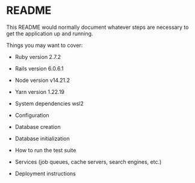 # README

This README would normally document whatever steps are necessary to get the
application up and running.

Things you may want to cover:

* Ruby version
2.7.2
* Rails version
6.0.6.1
* Node version
v14.21.2
* Yarn version
1.22.19
* System dependencies
wsl2
* Configuration

* Database creation

* Database initialization

* How to run the test suite

* Services (job queues, cache servers, search engines, etc.)

* Deployment instructions
